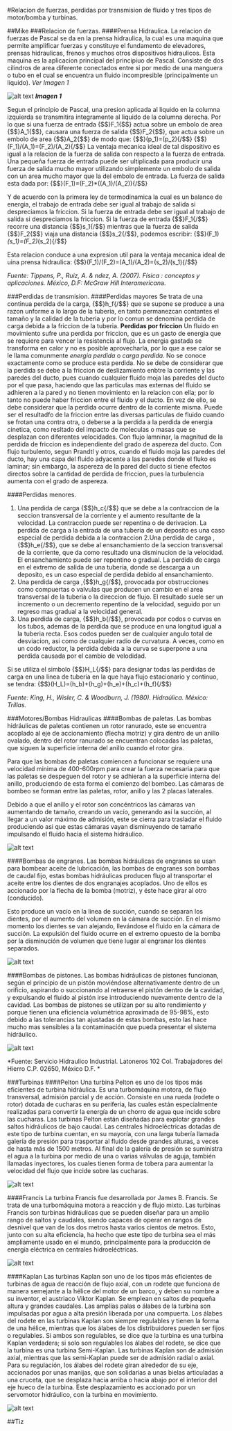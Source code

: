 #Relacion de fuerzas, perdidas por transmision de fluido y tres tipos de motor/bomba y turbinas.

##Mike
###Relacion de fuerzas.
####Prensa Hidraulica.
La relacion de fuerzas de Pascal se da en la prensa hidraulica, la cual es una maquina que permite amplificar fuerzas y constituye el fundamento de elevadores, prensas hidraulicas, frenos y muchos otros dispositivos hidraulicos.
Esta maquina es la aplicacion principal del principiuo de Pascal. Consiste de dos cilindros de area diferente conectados entre si por medio de una manguera o tubo en el cual se encuentra un fluido incompresible (principalmente un liquido). *Ver Imagen 1*

![alt text](https://upload.wikimedia.org/wikipedia/commons/7/7d/Hydraulic_Force%2C_language_neutral.png "Principio de Pascal")
**_Imagen 1_**

Segun el principio de Pascal, una presion aplicada al liquido en la columna izquierda se transmitira integramente al liquido de la columna derecha. Por lo que si una fuerza de entrada {$$}F_1{\$$} actua sobre un embolo de area {$$}A_1{\$$}, causara una fuerza de salida {$$}F_2{\$$}, que actua sobre un embolo de area {$$}A_2{\$$} de modo que:
{$$}(p_1)=(p_2){/$$}
{$$}(F_1)/(A_1)=(F_2)/(A_2){/$$}
La ventaja mecanica ideal de tal dispositivo es igual a la relacion de la fuerza de salida con respecto a la fuerza de entrada.
Una pequeña fuerza de entrada puede ser ultiplicada para producir una fuerza de salida mucho mayor utilizando simplemente un embolo de salida con un area  mucho mayor que la del embolo de entrada. La fuerza de salida esta dada por:
{$$}(F_1)=(F_2)*((A_1)/(A_2)){/$$}

Y de acuerdo con la primera ley de termodinamica la cual es un balance de energia, el trabajo de entrada debe ser igual al trabajo de salida si despreciamos la friccion. Si la fuerza de entrada debe ser igual al trabajo de salida si despreciamos la friccion. Si la fuerza de entrada {$$}F_1{/$$} recorre una distancia {$$}s_1{/$$} mientras que la fuerza de salida {$$}F_2{$$}  viaja una distancia {$$}s_2{/$$}, podemos escribir:
{$$}(F_1)*(s_1)=(F_2)*(s_2){/$$}

Esta relacion conduce a una expresion util para la ventaja mecanica ideal de uina prensa hidraulica:
{$$}(F_1)/(F_2)=(A_1)/(A_2)=(s_2)/(s_1){/$$}

*Fuente: Tippens, P., Ruiz, A. & ndez, A. (2007). Física : conceptos y aplicaciones. México, D.F: McGraw Hill Interamerican*a.

###Perdidas de transmision.
####Perdidas mayores
Se trata de una continua perdida de la carga, {$$}h_f{/$$} que se supone  se produce a una razon unforme a lo largo de la tuberia, en tanto permanezcan contantes el tamaño y la calidad de la tuberia y por lo comun se denomina perdida de carga debida a la friccion de la tuberia.
**Perdidas por friccion**
Un fluido en movimiento sufre una perdida por friccion, que es un gasto de energia que se requiere para vencer la resistencia al flujo. La energia gastada se transforma en calor y no es posible aprovecharla, por lo que a ese calor se le llama comunmente *energia perdida* o  *carga perdida*.
No se conoce exactamente como se produce esta perdida. No se debe de considerar que la perdida se debe a la friccion de deslizamiento enbtre la corriente y las paredes del ducto, pues cuando cualquier fluido  moja las paredes del ducto por el que pasa, haciendo que las particulas mas externas del fluido se adhieren a la pared y no tienen movimiento en la relacion con ella; por lo tanto  no puede haber friccion entre el fluido y el ducto.
En vez de ello, se debe considerar que la perdida ocurre dentro de la corriente misma. Puede ser el resultadfo de la friccion entre las diversas particulas de fluido cuando se frotan una contra otra, o deberse a la perdida a la perdida de energia cinetica, como resltado del impacto de moleculas o masas que se desplazan con diferentes velocidades.
Con flujo lamninar, la magnitud de la perdida de friccion es independiente del grado de aspereza del ducto. Con flujo turbulento, segun Prandtl y otros, cuando el fluido moja las paredes del ducto, hay una capa del fluido adyacente a las paredes donde el fluko es laminar; sin embargo, la aspereza de la pared del ducto si tiene efectos directos sobre la cantidad de perdida de friccion, pues la turbulencia aumenta con el grado de aspereza.

####Perdidas menores.
1. Una perdida de carga {$$}h_c{/$$}  que se debe a la contraccion de la seccion transversal de la corriente y el aumento resultante de la velocidad. La contraccion puede ser repentina o de derivacion. La perdida de carga a la entrada de una tuberia de un deposito es una caso especial de perdida debida a la contraccion
2.Una perdida de carga , {$$}h_e{/$$}, que  se debe al ensanchamiento de la seccion transversal de la corriente, que da como resultado una disminucion de la velocidad. El ensanchamiento puede ser repentino o gradual. La perdida de carga en el extremo de salida de una tuberia, donde se descarga a un deposito, es un caso especial de perdida debido al ensanchamiento.
3. Una perdida de carga ,{$$}h_g{/$$}, provocada por obstrucciones como compuertas o valvulas que producen un cambio en el area transversal de la tuberia o la direccion de flujo. El resultado suele ser un incremento o un decremento repentino de la velocidad, seguido por un regreso mas gradual a la velocidad general.
4. Una perdida de carga, {$$}h_b{/$$}, provocada por codos o curvas en los tubos, ademas de la perdida que se produce en una longitud igual a la tuberia recta. Esos codos pueden ser de cualquier angulo total de desviacion, asi como de cualquier radio de curvatura. A veces, como en un codo reductor, la perdida debida a la curva se superpone a una perdida causada por el cambio de velodidad.

Si se utiliza el simbolo {$$}H_L{/$$} para designar todas las perdidas de carga en una linea de tuberia en la que haya flujo estacionario y continuo, se tendra:
{$$}(H_L)=(h_b)+(h_g)+(h_e)+(h_c)+(h_f){/$$}

*Fuente: King, H., Wisler, C. & Woodburn, J. (1980). Hidraúlica. México: Trillas.*

###Motores/Bombas Hidraulicas
####Bombas de paletas.
Las bombas hidráulicas de paletas contienen un rotor ranurado, este se encuentra acoplado al eje de accionamiento (flecha motriz) y gira dentro de un anillo ovalado, dentro del rotor ranurado se encuentran colocadas las paletas, que siguen la superficie interna del anillo cuando el rotor gira.

Para que las bombas de paletas comiencen a funcionar se requiere una velocidad minima de 400-600rpm para crear la fuerza necesaria para que las paletas se despeguen del  rotor y se adhieran a la superficie interna del anillo, produciendo de esta forma el comienzo del bombeo. Las cámaras de bombeo se forman entre las paletas, rotor, anillo y las 2 placas laterales. 

Debido a que el anillo y el rotor son concéntricos las cámaras van aumentando de tamaño, creando un vacío, generando  así la succión, al llegar a un valor máximo de admisión, este se cierra para trasladar el fluido produciendo asi que estas cámaras vayan disminuyendo de tamaño impulsando el fluido hacia el sistema hidráulico.

![alt text](http://www.serviciohidraulico.com.mx/bomba_hidraulica_de_paletas.jpg "Bomba de paletas")


####Bombas de engranes.
Las bombas hidráulicas de engranes se usan para bombear aceite de lubricación, las bombas de engranes son bombas de caudal fijo, estas bombas hidráulicas producen flujo al transportar el aceite entre los dientes de dos engranajes acoplados. Uno de ellos es accionado por la flecha de la bomba (motriz), y éste hace girar al otro (conducido). 

Esto produce un vacío en la linea de succión, cuando se separan los dientes, por el aumento del volumen en la cámara de succión. En el mismo momento los dientes se van alejando, llevándose el fluido en la cámara de succión.  La expulsión del fluido ocurre en el extremo opuesto de la bomba por la disminución de volumen que tiene lugar al engranar los dientes separados.

![alt text](http://www.serviciohidraulico.com.mx/dibujo_bomba_de_engranajes_487330_t0.jpg "Bomba de engranes")

####Bombas de pistones.
Las bombas hidráulicas de pistones funcionan, según el principio de un pistón moviéndose alternativamente dentro de un orificio, aspirando o succionando al retraerse el pistón dentro de la cavidad, y expulsando el fluido al pistón irse introduciendo nuevamente dentro de la cavidad.
Las bombas de pistones se utilizan por su alto rendimiento y porque tienen una eficiencia volumétrica aproximada de 95-98%, esto debido a las tolerancias tan ajustadas de estas bombas, esto las hace mucho mas sensibles a la contaminación que pueda presentar el sistema hidráulico.

![alt text](http://www.serviciohidraulico.com.mx/bomba_de_pistones.jpg "Bomba de pistones")

*Fuente: Servicio Hidraulico Industrial. Latoneros 102 Col. Trabajadores del Hierro C.P. 02650, México D.F. *

###Turbinas
####Pelton
Una turbina Pelton es uno de los tipos más eficientes de turbina hidráulica. Es una turbomáquina motora, de flujo transversal, admisión parcial y de acción. Consiste en una rueda (rodete o rotor) dotada de cucharas en su periferia, las cuales están especialmente realizadas para convertir la energía de un chorro de agua que incide sobre las cucharas.  Las turbinas Pelton están diseñadas para explotar grandes saltos hidráulicos de bajo caudal. Las centrales hidroeléctricas dotadas de este tipo de turbina cuentan, en su mayoría, con una larga tubería llamada galería de presión para trasportar al fluido desde grandes alturas, a veces de hasta más de 1500 metros. Al final de la galería de presión se suministra el agua a la turbina por medio de una o varias válvulas de aguja, también llamadas inyectores, los cuales tienen forma de tobera para aumentar la velocidad del flujo que incide sobre las cucharas.

![alt text](https://upload.wikimedia.org/wikipedia/commons/d/d9/Peltonturbine-1.jpg "Turbina Pelton")

####Francis
La turbina Francis fue desarrollada por James B. Francis. Se trata de una turbomáquina motora a reacción y de flujo mixto.
Las turbinas Francis son turbinas hidráulicas que se pueden diseñar para un amplio rango de saltos y caudales, siendo capaces de operar en rangos de desnivel que van de los dos metros hasta varios cientos de metros. Esto, junto con su alta eficiencia, ha hecho que este tipo de turbina sea el más ampliamente usado en el mundo, principalmente para la producción de energía eléctrica en centrales hidroeléctricas.

![alt text](https://upload.wikimedia.org/wikipedia/commons/5/5f/M_vs_francis_schnitt_1_zoom.jpg "Turbina Francis")

####Kaplan
Las turbinas Kaplan son uno de los tipos más eficientes de turbinas de agua de reacción de flujo axial, con un rodete que funciona de manera semejante a la hélice del motor de un barco, y deben su nombre a su inventor, el austriaco Viktor Kaplan. Se emplean en saltos de pequeña altura y grandes caudales. Las amplias palas o álabes de la turbina son impulsadas por agua a alta presión liberada por una compuerta.
Los álabes del rodete en las turbinas Kaplan son siempre regulables y tienen la forma de una hélice, mientras que los álabes de los distribuidores pueden ser fijos o regulables. Si ambos son regulables, se dice que la turbina es una turbina Kaplan verdadera; si solo son regulables los álabes del rodete, se dice que la turbina es una turbina Semi-Kaplan. Las turbinas Kaplan son de admisión axial, mientras que las semi-Kaplan puede ser de admisión radial o axial.
Para su regulación, los álabes del rodete giran alrededor de su eje, accionados por unas manijas, que son solidarias a unas bielas articuladas a una cruceta, que se desplaza hacia arriba o hacia abajo por el interior del eje hueco de la turbina. Este desplazamiento es accionado por un servomotor hidráulico, con la turbina en movimiento.

![alt text](https://upload.wikimedia.org/wikipedia/commons/1/16/S_vs_kaplan_schnitt_1_zoom.jpg "Turbina Kaplan")


##Tiz
